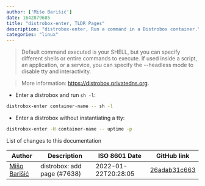 ```yaml
---
author: ['Mišo Barišić']
date: 1642879685
title: "distrobox-enter, TLDR Pages"
description: "distrobox-enter, Run a command in a Distrobox container."
categories: "linux"
---
```

> Default command executed is your SHELL, but you can specify different shells or entire commands to execute. If used inside a script, an application, or a service, you can specify the --headless mode to disable tty and interactivity.

> More information: <https://distrobox.privatedns.org>.

- Enter a distrobox and run `sh -l`:

```bash
distrobox-enter container-name -- sh -l
```

- Enter a distrobox without instantiating a tty:

```bash
distrobox-enter -H container-name -- uptime -p
```
List of changes to this documentation


Author | Description | ISO 8601 Date | GitHub link
------|-----|-----|-----
[Mišo Barišić](mailto:50531162+misobarisic@users.noreply.github.com) | distrobox: add page (#7638) | 2022-01-22T20:28:05 | [26adab31c663](https://github.com/tldr-pages/tldr/commit/26adab31c66345a0ae5fc2deaf410167cbda10ef)

